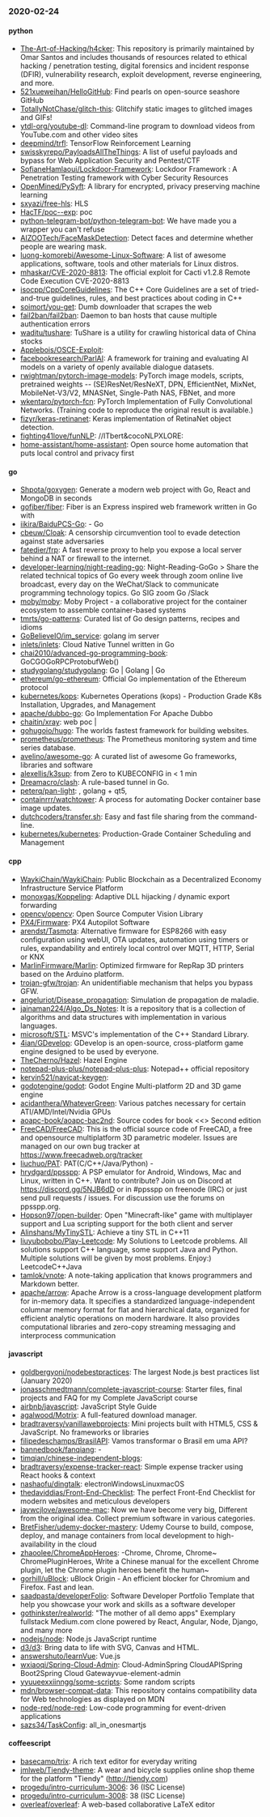 ### 2020-02-24

#### python
* [The-Art-of-Hacking/h4cker](https://github.com/The-Art-of-Hacking/h4cker): This repository is primarily maintained by Omar Santos and includes thousands of resources related to ethical hacking / penetration testing, digital forensics and incident response (DFIR), vulnerability research, exploit development, reverse engineering, and more.
* [521xueweihan/HelloGitHub](https://github.com/521xueweihan/HelloGitHub): Find pearls on open-source seashore  GitHub 
* [TotallyNotChase/glitch-this](https://github.com/TotallyNotChase/glitch-this):  Glitchify static images to glitched images and GIFs!
* [ytdl-org/youtube-dl](https://github.com/ytdl-org/youtube-dl): Command-line program to download videos from YouTube.com and other video sites
* [deepmind/trfl](https://github.com/deepmind/trfl): TensorFlow Reinforcement Learning
* [swisskyrepo/PayloadsAllTheThings](https://github.com/swisskyrepo/PayloadsAllTheThings): A list of useful payloads and bypass for Web Application Security and Pentest/CTF
* [SofianeHamlaoui/Lockdoor-Framework](https://github.com/SofianeHamlaoui/Lockdoor-Framework):  Lockdoor Framework : A Penetration Testing framework with Cyber Security Resources
* [OpenMined/PySyft](https://github.com/OpenMined/PySyft): A library for encrypted, privacy preserving machine learning
* [sxyazi/free-hls](https://github.com/sxyazi/free-hls):  HLS 
* [HacTF/poc--exp](https://github.com/HacTF/poc--exp): poc
* [python-telegram-bot/python-telegram-bot](https://github.com/python-telegram-bot/python-telegram-bot): We have made you a wrapper you can't refuse
* [AIZOOTech/FaceMaskDetection](https://github.com/AIZOOTech/FaceMaskDetection):  Detect faces and determine whether people are wearing mask.
* [luong-komorebi/Awesome-Linux-Software](https://github.com/luong-komorebi/Awesome-Linux-Software): A list of awesome applications, software, tools and other materials for Linux distros.
* [mhaskar/CVE-2020-8813](https://github.com/mhaskar/CVE-2020-8813): The official exploit for Cacti v1.2.8 Remote Code Execution CVE-2020-8813
* [isocpp/CppCoreGuidelines](https://github.com/isocpp/CppCoreGuidelines): The C++ Core Guidelines are a set of tried-and-true guidelines, rules, and best practices about coding in C++
* [soimort/you-get](https://github.com/soimort/you-get):  Dumb downloader that scrapes the web
* [fail2ban/fail2ban](https://github.com/fail2ban/fail2ban): Daemon to ban hosts that cause multiple authentication errors
* [waditu/tushare](https://github.com/waditu/tushare): TuShare is a utility for crawling historical data of China stocks
* [Applebois/OSCE-Exploit](https://github.com/Applebois/OSCE-Exploit): 
* [facebookresearch/ParlAI](https://github.com/facebookresearch/ParlAI): A framework for training and evaluating AI models on a variety of openly available dialogue datasets.
* [rwightman/pytorch-image-models](https://github.com/rwightman/pytorch-image-models): PyTorch image models, scripts, pretrained weights -- (SE)ResNet/ResNeXT, DPN, EfficientNet, MixNet, MobileNet-V3/V2, MNASNet, Single-Path NAS, FBNet, and more
* [wkentaro/pytorch-fcn](https://github.com/wkentaro/pytorch-fcn): PyTorch Implementation of Fully Convolutional Networks. (Training code to reproduce the original result is available.)
* [fizyr/keras-retinanet](https://github.com/fizyr/keras-retinanet): Keras implementation of RetinaNet object detection.
* [fighting41love/funNLP](https://github.com/fighting41love/funNLP): //ITbert&cocoNLPXLORE:
* [home-assistant/home-assistant](https://github.com/home-assistant/home-assistant):  Open source home automation that puts local control and privacy first

#### go
* [Shpota/goxygen](https://github.com/Shpota/goxygen):  Generate a modern web project with Go, React and MongoDB in seconds 
* [gofiber/fiber](https://github.com/gofiber/fiber):  Fiber is an Express inspired web framework written in Go with 
* [iikira/BaiduPCS-Go](https://github.com/iikira/BaiduPCS-Go):  - Go
* [cbeuw/Cloak](https://github.com/cbeuw/Cloak): A censorship circumvention tool to evade detection against state adversaries
* [fatedier/frp](https://github.com/fatedier/frp): A fast reverse proxy to help you expose a local server behind a NAT or firewall to the internet.
* [developer-learning/night-reading-go](https://github.com/developer-learning/night-reading-go): Night-Reading-GoGo  > Share the related technical topics of Go every week through zoom online live broadcast, every day on the WeChat/Slack to communicate programming technology topics.  Go  SIG  zoom  Go /Slack 
* [moby/moby](https://github.com/moby/moby): Moby Project - a collaborative project for the container ecosystem to assemble container-based systems
* [tmrts/go-patterns](https://github.com/tmrts/go-patterns): Curated list of Go design patterns, recipes and idioms
* [GoBelieveIO/im_service](https://github.com/GoBelieveIO/im_service): golang im server
* [inlets/inlets](https://github.com/inlets/inlets): Cloud Native Tunnel written in Go
* [chai2010/advanced-go-programming-book](https://github.com/chai2010/advanced-go-programming-book):  GoCGOGoRPCProtobufWeb()
* [studygolang/studygolang](https://github.com/studygolang/studygolang): Go  | Golang | Go 
* [ethereum/go-ethereum](https://github.com/ethereum/go-ethereum): Official Go implementation of the Ethereum protocol
* [kubernetes/kops](https://github.com/kubernetes/kops): Kubernetes Operations (kops) - Production Grade K8s Installation, Upgrades, and Management
* [apache/dubbo-go](https://github.com/apache/dubbo-go): Go Implementation For Apache Dubbo
* [chaitin/xray](https://github.com/chaitin/xray):  web  poc | 
* [gohugoio/hugo](https://github.com/gohugoio/hugo): The worlds fastest framework for building websites.
* [prometheus/prometheus](https://github.com/prometheus/prometheus): The Prometheus monitoring system and time series database.
* [avelino/awesome-go](https://github.com/avelino/awesome-go): A curated list of awesome Go frameworks, libraries and software
* [alexellis/k3sup](https://github.com/alexellis/k3sup): from Zero to KUBECONFIG in < 1 min 
* [Dreamacro/clash](https://github.com/Dreamacro/clash): A rule-based tunnel in Go.
* [peterq/pan-light](https://github.com/peterq/pan-light): , golang + qt5, 
* [containrrr/watchtower](https://github.com/containrrr/watchtower): A process for automating Docker container base image updates.
* [dutchcoders/transfer.sh](https://github.com/dutchcoders/transfer.sh): Easy and fast file sharing from the command-line.
* [kubernetes/kubernetes](https://github.com/kubernetes/kubernetes): Production-Grade Container Scheduling and Management

#### cpp
* [WaykiChain/WaykiChain](https://github.com/WaykiChain/WaykiChain): Public Blockchain as a Decentralized Economy Infrastructure Service Platform
* [monoxgas/Koppeling](https://github.com/monoxgas/Koppeling): Adaptive DLL hijacking / dynamic export forwarding
* [opencv/opencv](https://github.com/opencv/opencv): Open Source Computer Vision Library
* [PX4/Firmware](https://github.com/PX4/Firmware): PX4 Autopilot Software
* [arendst/Tasmota](https://github.com/arendst/Tasmota): Alternative firmware for ESP8266 with easy configuration using webUI, OTA updates, automation using timers or rules, expandability and entirely local control over MQTT, HTTP, Serial or KNX
* [MarlinFirmware/Marlin](https://github.com/MarlinFirmware/Marlin): Optimized firmware for RepRap 3D printers based on the Arduino platform.
* [trojan-gfw/trojan](https://github.com/trojan-gfw/trojan): An unidentifiable mechanism that helps you bypass GFW.
* [angeluriot/Disease_propagation](https://github.com/angeluriot/Disease_propagation): Simulation de propagation de maladie.
* [jainaman224/Algo_Ds_Notes](https://github.com/jainaman224/Algo_Ds_Notes): It is a repository that is a collection of algorithms and data structures with implementation in various languages.
* [microsoft/STL](https://github.com/microsoft/STL): MSVC's implementation of the C++ Standard Library.
* [4ian/GDevelop](https://github.com/4ian/GDevelop):  GDevelop is an open-source, cross-platform game engine designed to be used by everyone.
* [TheCherno/Hazel](https://github.com/TheCherno/Hazel): Hazel Engine
* [notepad-plus-plus/notepad-plus-plus](https://github.com/notepad-plus-plus/notepad-plus-plus): Notepad++ official repository
* [kervin521/navicat-keygen](https://github.com/kervin521/navicat-keygen): 
* [godotengine/godot](https://github.com/godotengine/godot): Godot Engine  Multi-platform 2D and 3D game engine
* [acidanthera/WhateverGreen](https://github.com/acidanthera/WhateverGreen): Various patches necessary for certain ATI/AMD/Intel/Nvidia GPUs
* [aoapc-book/aoapc-bac2nd](https://github.com/aoapc-book/aoapc-bac2nd): Source codes for book <<<BeginningAlgorithmContests>> Second edition
* [FreeCAD/FreeCAD](https://github.com/FreeCAD/FreeCAD): This is the official source code of FreeCAD, a free and opensource multiplatform 3D parametric modeler. Issues are managed on our own bug tracker at https://www.freecadweb.org/tracker
* [liuchuo/PAT](https://github.com/liuchuo/PAT):  PAT(C/C++/Java/Python) - 
* [hrydgard/ppsspp](https://github.com/hrydgard/ppsspp): A PSP emulator for Android, Windows, Mac and Linux, written in C++. Want to contribute? Join us on Discord at https://discord.gg/5NJB6dD or in #ppsspp on freenode (IRC) or just send pull requests / issues. For discussion use the forums on ppsspp.org.
* [Hopson97/open-builder](https://github.com/Hopson97/open-builder): Open "Minecraft-like" game with multiplayer support and Lua scripting support for the both client and server
* [Alinshans/MyTinySTL](https://github.com/Alinshans/MyTinySTL): Achieve a tiny STL in C++11
* [liuyubobobo/Play-Leetcode](https://github.com/liuyubobobo/Play-Leetcode): My Solutions to Leetcode problems. All solutions support C++ language, some support Java and Python. Multiple solutions will be given by most problems. Enjoy:) LeetcodeC++Java
* [tamlok/vnote](https://github.com/tamlok/vnote): A note-taking application that knows programmers and Markdown better.
* [apache/arrow](https://github.com/apache/arrow): Apache Arrow is a cross-language development platform for in-memory data. It specifies a standardized language-independent columnar memory format for flat and hierarchical data, organized for efficient analytic operations on modern hardware. It also provides computational libraries and zero-copy streaming messaging and interprocess communication

#### javascript
* [goldbergyoni/nodebestpractices](https://github.com/goldbergyoni/nodebestpractices):  The largest Node.js best practices list (January 2020)
* [jonasschmedtmann/complete-javascript-course](https://github.com/jonasschmedtmann/complete-javascript-course): Starter files, final projects and FAQ for my Complete JavaScript course
* [airbnb/javascript](https://github.com/airbnb/javascript): JavaScript Style Guide
* [agalwood/Motrix](https://github.com/agalwood/Motrix): A full-featured download manager.
* [bradtraversy/vanillawebprojects](https://github.com/bradtraversy/vanillawebprojects): Mini projects built with HTML5, CSS & JavaScript. No frameworks or libraries
* [filipedeschamps/BrasilAPI](https://github.com/filipedeschamps/BrasilAPI): Vamos transformar o Brasil em uma API?
* [bannedbook/fanqiang](https://github.com/bannedbook/fanqiang): -
* [timqian/chinese-independent-blogs](https://github.com/timqian/chinese-independent-blogs): 
* [bradtraversy/expense-tracker-react](https://github.com/bradtraversy/expense-tracker-react): Simple expense tracker using React hooks & context
* [nashaofu/dingtalk](https://github.com/nashaofu/dingtalk): electronWindowsLinuxmacOS
* [thedaviddias/Front-End-Checklist](https://github.com/thedaviddias/Front-End-Checklist):  The perfect Front-End Checklist for modern websites and meticulous developers
* [jaywcjlove/awesome-mac](https://github.com/jaywcjlove/awesome-mac):  Now we have become very big, Different from the original idea. Collect premium software in various categories.
* [BretFisher/udemy-docker-mastery](https://github.com/BretFisher/udemy-docker-mastery): Udemy Course to build, compose, deploy, and manage containers from local development to high-availability in the cloud
* [zhaoolee/ChromeAppHeroes](https://github.com/zhaoolee/ChromeAppHeroes): -Chrome, Chrome, Chrome~ ChromePluginHeroes, Write a Chinese manual for the excellent Chrome plugin, let the Chrome plugin heroes benefit the human~
* [gorhill/uBlock](https://github.com/gorhill/uBlock): uBlock Origin - An efficient blocker for Chromium and Firefox. Fast and lean.
* [saadpasta/developerFolio](https://github.com/saadpasta/developerFolio): Software Developer Portfolio Template that help you showcase your work and skills as a software developer 
* [gothinkster/realworld](https://github.com/gothinkster/realworld): "The mother of all demo apps"  Exemplary fullstack Medium.com clone powered by React, Angular, Node, Django, and many more 
* [nodejs/node](https://github.com/nodejs/node): Node.js JavaScript runtime 
* [d3/d3](https://github.com/d3/d3): Bring data to life with SVG, Canvas and HTML. 
* [answershuto/learnVue](https://github.com/answershuto/learnVue): Vue.js 
* [wxiaoqi/Spring-Cloud-Admin](https://github.com/wxiaoqi/Spring-Cloud-Admin): Cloud-AdminSpring CloudAPISpring Boot2Spring Cloud Gatewayvue-element-admin
* [yyuueexxiinngg/some-scripts](https://github.com/yyuueexxiinngg/some-scripts): Some random scripts
* [mdn/browser-compat-data](https://github.com/mdn/browser-compat-data): This repository contains compatibility data for Web technologies as displayed on MDN
* [node-red/node-red](https://github.com/node-red/node-red): Low-code programming for event-driven applications
* [sazs34/TaskConfig](https://github.com/sazs34/TaskConfig): all_in_onesmartjs

#### coffeescript
* [basecamp/trix](https://github.com/basecamp/trix): A rich text editor for everyday writing
* [jmlweb/Tiendy-theme](https://github.com/jmlweb/Tiendy-theme): A wear and bicycle supplies online shop theme for the platform "Tiendy" (http://tiendy.com)
* [progedu/intro-curriculum-3006](https://github.com/progedu/intro-curriculum-3006): 36 (ISC License)
* [progedu/intro-curriculum-3008](https://github.com/progedu/intro-curriculum-3008): 38 (ISC License)
* [overleaf/overleaf](https://github.com/overleaf/overleaf): A web-based collaborative LaTeX editor
